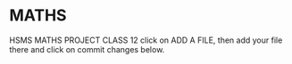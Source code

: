 # MATHS
HSMS MATHS PROJECT CLASS 12
click on ADD A FILE, then add your file there and click on commit changes below.
